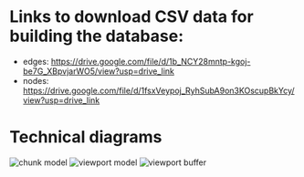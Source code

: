 # Links to download CSV data for building the database:
- edges: https://drive.google.com/file/d/1b_NCY28mntp-kgoj-be7G_XBpvjarWO5/view?usp=drive_link
- nodes: https://drive.google.com/file/d/1fsxVeypoj_RyhSubA9on3KOscupBkYcy/view?usp=drive_link

# Technical diagrams
![chunk model](https://github.com/Rebeljah/osm_router/assets/3146309/991d91f5-b810-4cb7-9976-053a03d752e6)
![viewport model](https://github.com/Rebeljah/osm_router/assets/3146309/62c84eba-9382-4cf2-8678-8b8c91d987a1)
![viewport buffer](https://github.com/Rebeljah/osm_router/assets/3146309/683ff1c9-6524-4269-ba13-34fe7f740f8f)

